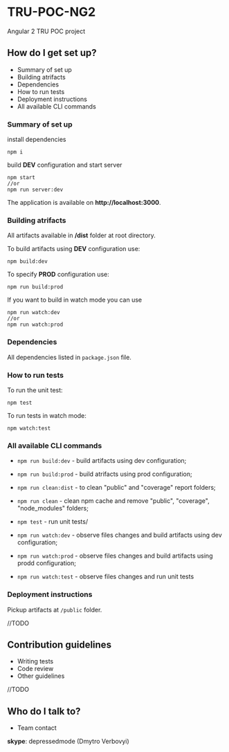 # TRU-POC-NG2

Angular 2 TRU POC project

## How do I get set up?

* Summary of set up
* Building atrifacts
* Dependencies
* How to run tests
* Deployment instructions
* All available CLI commands

### Summary of set up

install dependencies

	npm i
	
build **DEV** configuration and start server

	npm start
	//or
	npm run server:dev
	
The application is available on **http://localhost:3000**.
	
### Building atrifacts

All artifacts available in **/dist**	folder at root directory.

To build artifacts using **DEV** configuration use:

	npm build:dev
	
To specify **PROD** configuration use:

	npm run build:prod
		
If you want to build in watch mode you can use

	npm run watch:dev
	//or
	npm run watch:prod
	

### Dependencies

All dependencies listed in `package.json` file.

### How to run tests

To run the unit test:

	npm test
	
To run tests in watch mode:

	npm watch:test	
	
### All available CLI commands

* `npm run build:dev` - build artifacts using dev configuration;

* `npm run build:prod` - build atrifacts using prod configuration;

* `npm run clean:dist` - to clean "public" and "coverage" report folders;

* `npm run clean` - clean npm cache and remove "public", "coverage", "node_modules" folders;

* `npm test` - run unit tests/

* `npm run watch:dev` - observe files changes and build artifacts using dev configuration;

* `npm run watch:prod` - observe files changes and build artifacts using prodd configuration;

* `npm run watch:test` - observe files changes and run unit tests
	
### Deployment instructions

Pickup artifacts at `/public` folder.

//TODO

## Contribution guidelines

* Writing tests
* Code review
* Other guidelines

//TODO

## Who do I talk to?

* Team contact

**skype**: depressedmode (Dmytro Verbovyi)
